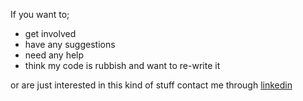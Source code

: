 If you want to;

* get involved
* have any suggestions
* need any help
* think my code is rubbish and want to re-write it

or are just interested in this kind of stuff contact me through [linkedin](https://www.linkedin.com/in/lindsaysmithprofile/)
